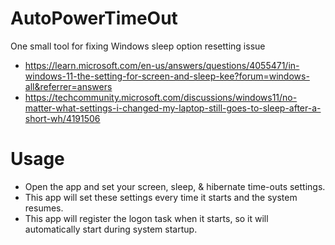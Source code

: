 # AutoPowerTimeOut

One small tool for fixing Windows sleep option resetting issue

- https://learn.microsoft.com/en-us/answers/questions/4055471/in-windows-11-the-setting-for-screen-and-sleep-kee?forum=windows-all&referrer=answers
- https://techcommunity.microsoft.com/discussions/windows11/no-matter-what-settings-i-changed-my-laptop-still-goes-to-sleep-after-a-short-wh/4191506

# Usage

- Open the app and set your screen, sleep, & hibernate time-outs settings.
- This app will set these settings every time it starts and the system resumes.
- This app will register the logon task when it starts, so it will automatically start during system startup.
